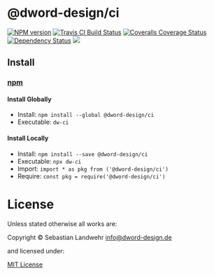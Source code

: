 <!-- TITLE/ -->
# @dword-design/ci
<!-- /TITLE -->

<!-- BADGES/ -->
<span class="badge-npmversion"><a href="https://npmjs.org/package/@dword-design/ci" title="View this project on NPM"><img src="https://img.shields.io/npm/v/@dword-design/ci.svg" alt="NPM version" /></a></span>
<span class="badge-travisci"><a href="http://travis-ci.org/dword-design/ci" title="Check this project's build status on TravisCI"><img src="https://img.shields.io/travis/dword-design/ci/master.svg" alt="Travis CI Build Status" /></a></span>
<span class="badge-coveralls"><a href="https://coveralls.io/r/dword-design/ci" title="View this project's coverage on Coveralls"><img src="https://img.shields.io/coveralls/dword-design/ci.svg" alt="Coveralls Coverage Status" /></a></span>
<span class="badge-daviddm"><a href="https://david-dm.org/dword-design/ci" title="View the status of this project's dependencies on DavidDM"><img src="https://img.shields.io/david/dword-design/ci.svg" alt="Dependency Status" /></a></span>
<span class="badge-shields"><a href="https://img.shields.io/badge/renovate-enabled-brightgreen.svg"><img src="https://img.shields.io/badge/renovate-enabled-brightgreen.svg" /></a></span>
<!-- /BADGES -->

<!-- DESCRIPTION/ -->

<!-- /DESCRIPTION -->

<!-- INSTALL/ -->
<h2>Install</h2>

<a href="https://npmjs.com" title="npm is a package manager for javascript"><h3>npm</h3></a>
<h4>Install Globally</h4>
<ul>
<li>Install: <code>npm install --global @dword-design/ci</code></li>
<li>Executable: <code>dw-ci</code></li>
</ul>
<h4>Install Locally</h4>
<ul>
<li>Install: <code>npm install --save @dword-design/ci</code></li>
<li>Executable: <code>npx dw-ci</code></li>
<li>Import: <code>import * as pkg from ('@dword-design/ci')</code></li>
<li>Require: <code>const pkg = require('@dword-design/ci')</code></li>
</ul>
<!-- /INSTALL -->

<!-- LICENSE/ -->
# License

Unless stated otherwise all works are:

Copyright &copy; Sebastian Landwehr <info@dword-design.de>

and licensed under:

[MIT License](https://opensource.org/licenses/MIT)
<!-- /LICENSE -->
